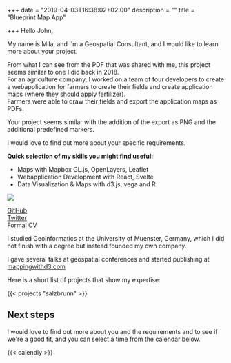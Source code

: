 +++
date = "2019-04-03T16:38:02+02:00"
description = ""
title = "Blueprint Map App"

+++
Hello John,

My name is Mila, and I'm a Geospatial Consultant, and I would like to learn more about your project.

From what I can see from the PDF that was shared with me, this project seems similar to one I did back in 2018.  
For an agriculture company, I worked on a team of four developers to create a webapplication for farmers to create their fields and create application maps (where they should apply fertilizer).  
Farmers were able to draw their fields and export the application maps as PDFs.  

Your project seems similar with the addition of the export as PNG and the additional predefined markers.  

I would love to find out more about your specific requirements.

__Quick selection of my skills you might find useful:__

* Maps with Mapbox GL.js, OpenLayers, Leaflet
* Webapplication Development with React, Svelte
* Data Visualization & Maps with d3.js, vega and R

![](https://res.cloudinary.com/civicvision/image/upload/f_auto,q_auto,w_400,h_400,c_thumb,r_max,g_face/w_200/milafrerichs.com/resources/fullsizeoutput_2c6a.jpg)

[GitHub](https://github.com/milafrerichs)  
[Twitter](https://twitter.com/milafrerichs)  
[Formal CV](/cv)

I studied Geoinformatics at the University of Muenster, Germany, which I did not finish with a degree but instead founded my own company.

I gave several talks at geospatial conferences and started publishing at [mappingwithd3.com](https://mappingwithd3.com)

Here is a short list of projects that show my expertise:

{{< projects "salzbrunn" >}}

## Next steps

I would love to find out more about you and the requirements and to see if we're a good fit, and you can select a time from the calendar below.

{{< calendly >}}

